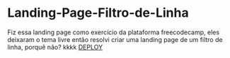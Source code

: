 # Landing-Page-Filtro-de-Linha
Fiz essa landing page como exercício da plataforma freecodecamp, eles deixaram o tema livre então resolvi criar uma landing page de um filtro de linha, porquê não? kkkk
<a href="https://landing-page-filtro-de-linha.netlify.app/">DEPLOY</a>
